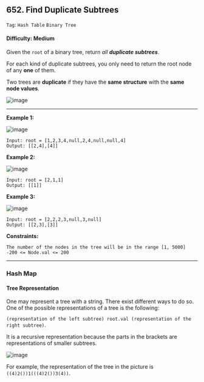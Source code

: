## 652. Find Duplicate Subtrees

```Tag```: ```Hash Table``` ```Binary Tree```

#### Difficulty: Medium

Given the ```root``` of a binary tree, return _all __duplicate subtrees___.

For each kind of duplicate subtrees, you only need to return the root node of any __one__ of them.

Two trees are __duplicate__ if they have the __same structure__ with the __same node values__.

![image](https://user-images.githubusercontent.com/35042430/213800868-d651a08a-834b-4109-9db3-16c185e116af.png)

---

__Example 1:__

![image](https://assets.leetcode.com/uploads/2020/08/16/e1.jpg)
```
Input: root = [1,2,3,4,null,2,4,null,null,4]
Output: [[2,4],[4]]
```

__Example 2:__

![image](https://assets.leetcode.com/uploads/2020/08/16/e2.jpg)
```
Input: root = [2,1,1]
Output: [[1]]
```

__Example 3:__

![image](https://assets.leetcode.com/uploads/2020/08/16/e33.jpg)
```
Input: root = [2,2,2,3,null,3,null]
Output: [[2,3],[3]]
```

__Constraints:__
```
The number of the nodes in the tree will be in the range [1, 5000]
-200 <= Node.val <= 200
```

---

### Hash Map

#### Tree Representation

One may represent a tree with a string. There exist different ways to do so. One of the possible representations of a tree is the following:

  ```(representation of the left subtree) root.val (representation of the right subtree)```. 

It is a recursive representation because the parts in the brackets are representations of smaller subtrees.

![image](https://leetcode.com/problems/find-duplicate-subtrees/solutions/3011042/Figures/652/652_example_1.jpg)

For example, the representation of the tree in the picture is ```((4)2())1(((4)2())3(4))```.


